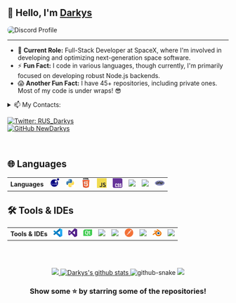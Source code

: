 ## 👋 Hello, I'm [Darkys](https://www.darkys.ru/)  

<img src="https://discord.c99.nl/widget/theme-3/725731246218412064.png" alt="Discord Profile" style="border-radius: 8px;"/>

---

- 🔭 **Current Role:** Full-Stack Developer at SpaceX, where I'm involved in developing and optimizing next-generation space software.
- ⚡ **Fun Fact:** I code in various languages, though currently, I'm primarily focused on developing robust Node.js backends.
- 😱 **Another Fun Fact:** I have 45+ repositories, including private ones. Most of my code is under wraps! 😎  

<details>
  <summary>📫 My Contacts:</summary>
  
  - [Twitter / X](https://twitter.com/RUS_Darkys)  
  - [YouTube](https://www.youtube.com/channel/UCuxy9aXG43ruqRY4LrbTfqg)  
  - [Discord](https://discord.com/users/725731246218412064)  

</details>


[![Twitter: RUS_Darkys](https://img.shields.io/twitter/follow/RUS_Darkys?style=social)](https://twitter.com/RUS_Darkys)  
[![GitHub NewDarkys](https://img.shields.io/github/followers/NewDarkys?label=follow&style=social)](https://github.com/NewDarkys)  

<br>

<h2> 🌐 Languages </h2>
<table>
  <tbody align="center">
    <tr>
      <th>Languages</th>
      <td>
        <a href="https://luau-lang.org" title="Luau">
          <img height="22" src="https://raw.githubusercontent.com/devicons/devicon/master/icons/lua/lua-original.svg" />
        </a>
      </td>
      <td>
        <a href="https://www.python.org/" title="Python">
          <img height="22" src="https://raw.githubusercontent.com/devicons/devicon/master/icons/python/python-original.svg" />
        </a>
      </td>
      <td>
        <a href="https://developer.mozilla.org/en-US/docs/Web/HTML" title="HTML">
          <img height="22" src="https://raw.githubusercontent.com/github/explore/80688e429a7d4ef2fca1e82350fe8e3517d3494d/topics/html/html.png" />
        </a>
      </td>
      <td>
        <a href="https://developer.mozilla.org/en-US/docs/Web/JavaScript" title="JavaScript">
          <img height="22" src="https://raw.githubusercontent.com/github/explore/80688e429a7d4ef2fca1e82350fe8e3517d3494d/topics/javascript/javascript.png" />
        </a>
      </td>
      <td>
        <a href="https://developer.mozilla.org/en-US/docs/Web/CSS" title="CSS">
          <img height="22" src="https://raw.githubusercontent.com/github/explore/80688e429a7d4ef2fca1e82350fe8e3517d3494d/topics/css/css.png" />
        </a>
      </td>
      <td>
        <a href="https://www.autohotkey.com/" title="AutoHotkey">
          <img height="22" src="https://raw.githubusercontent.com/bluesatin/Autohotkey-Icons/master/Icons/11-LightGreen/H.ico" />
        </a>
      </td>
      <td>
        <a href="https://isocpp.org/" title="C++">
          <img height="22" src="https://avatars.githubusercontent.com/u/59276?s=200&v=4" />
        </a>
      </td>
      <td>
        <a href="https://www.php.net/" title="PHP">
          <img height="22" src="https://raw.githubusercontent.com/github/explore/80688e429a7d4ef2fca1e82350fe8e3517d3494d/topics/php/php.png" />
        </a>
      </td>
    </tr>
  </tbody>
</table>




<h2> 🛠️ Tools & IDEs </h2>
<table>
  <tbody align="center">
    <tr>
      <th rowspan="2">Tools & IDEs</th>
      <td><a href="https://code.visualstudio.com/"><img height="20" src="https://raw.githubusercontent.com/devicons/devicon/master/icons/vscode/vscode-original.svg"></a></td>
      <td><a href="https://visualstudio.microsoft.com/"><img height="20" src="https://raw.githubusercontent.com/devicons/devicon/master/icons/visualstudio/visualstudio-plain.svg"></a></td>
      <td><a href="https://www.qt.io/"><img height="20" src="https://raw.githubusercontent.com/devicons/devicon/master/icons/qt/qt-original.svg"></a></td>
      <td><a href="https://nmap.org/"><img height="20" src="https://nmap.org/images/sitelogo-nmap.svg"></a></td>
      <td><a href="https://www.wireshark.org/"><img height="20" src="https://upload.wikimedia.org/wikipedia/commons/c/c6/Wireshark_icon_new.png"></a></td>
      <td><a href="https://www.postman.com/"><img height="20" src="https://raw.githubusercontent.com/devicons/devicon/master/icons/postman/postman-original.svg"></a></td>
      <td><a href="https://www.flstudio.com/"><img height="20" src="https://wallpapers.com/images/hd/f-l-studio-logo-icon-p03rnyjl1nfnx5a8.jpg"></a></td>
      <td><a href="https://www.blender.org/"><img height="20" src="https://raw.githubusercontent.com/devicons/devicon/master/icons/blender/blender-original.svg"></a></td>
      <td><a href="https://krita.org/en/"><img height="20" src="https://krita.org/images/krita-logo-dark.svg"></a></td>
    </tr>
  </tbody>
</table>

<br><br>

<div align="center">  
  <a href="https://github.com/NewDarkys">  
    <img src="https://github-readme-stats.vercel.app/api/top-langs/?username=NewDarkys&theme=dark&hide_langs_below=1" />  
  </a>  
  <a href="https://github.com/NewDarkys">
    <img src="https://github-readme-stats.vercel.app/api?username=NewDarkys&show_icons=true&theme=dark&line_height=27" alt="Darkys's github stats"/>  
  </a>  
  <picture>  
    <source media="(prefers-color-scheme: dark)" srcset="https://raw.githubusercontent.com/NewDarkys/NewDarkys/output/github-contribution-grid-snake-dark.svg" />  
    <source media="(prefers-color-scheme: light)" srcset="https://raw.githubusercontent.com/NewDarkys/NewDarkys/output/github-contribution-grid-snake.svg" />  
    <img alt="github-snake" src="github-snake.svg" />  
  </picture>  

  <a href="https://github.com/NewDarkys/www.darkys.ru">  
    <img src="https://github-readme-stats.vercel.app/api/pin/?username=NewDarkys&repo=www.darkys.ru&theme=dark" />  
  </a>  


  <h3>Show some ⭐ by starring some of the repositories!</h3>  
</div>
